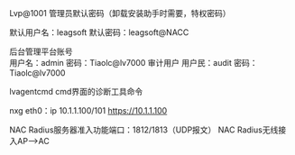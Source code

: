 Lvp@1001		管理员默认密码（卸载安装助手时需要，特权密码）

默认用户名：leagsoft
默认密码：leagsoft@NACC


后台管理平台账号	
	用户名：admin	密码：Tiaolc@lv7000
审计用户
	用户民：audit	密码：Tiaolc@lv7000

lvagentcmd	cmd界面的诊断工具命令

nxg		eth0：ip 10.1.1.100/101	https://10.1.1.100


NAC Radius服务器准入功能端口：1812/1813（UDP报文）
NAC Radius无线接入AP——>AC



